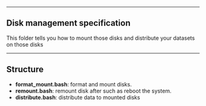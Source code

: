 ------
Disk management specification
--------

This folder tells you how to mount those disks and distribute your datasets on those disks

---
Structure
---

- **format_mount.bash**: format and mount disks.
- **remount.bash**: remount disk after such as reboot the system.
- **distribute.bash**: distribute data to mounted disks
